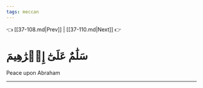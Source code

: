 ```yaml
---
tags: meccan
---
```


👈 [[37-108.md|Prev]] | [[37-110.md|Next]] 👉

# سَلَٰمٌ عَلَىٰٓ إِبۡرَٰهِيمَ

Peace upon Abraham

---

